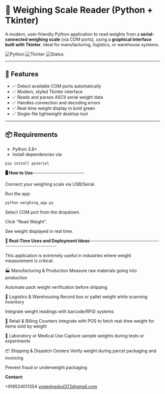 # 🧪 Weighing Scale Reader (Python + Tkinter)

A modern, user-friendly Python application to read weights from a **serial-connected weighing scale** (via COM ports), using a **graphical interface built with Tkinter**. Ideal for manufacturing, logistics, or warehouse systems.

![Python](https://img.shields.io/badge/Python-3.8%2B-blue)
![Tkinter](https://img.shields.io/badge/GUI-Tkinter-orange)
![Status](https://img.shields.io/badge/Status-Active-brightgreen)

---

## 🚀 Features

- ✅ Detect available COM ports automatically
- ✅ Modern, styled Tkinter interface
- ✅ Reads and parses ASCII serial weight data
- ✅ Handles connection and decoding errors
- ✅ Real-time weight display in bold green
- ✅ Single-file lightweight desktop tool

---

## 📦 Requirements

- Python 3.8+
- Install dependencies via:

```bash
pip install pyserial
```
**🖥️ How to Use**--------------------------

Connect your weighing scale via USB/Serial.

Run the app:
```bash
python weighing_app.py
```
Select COM port from the dropdown.

Click "Read Weight".

See weight displayed in real time.

**🔄 Real-Time Uses and Deployment Ideas**-------------------------------------------------------------

This application is extremely useful in industries where weight measurement is critical:

🏭 Manufacturing & Production
Measure raw materials going into production

Automate pack weight verification before shipping

🚚 Logistics & Warehousing
Record box or pallet weight while scanning inventory

Integrate weight readings with barcode/RFID systems

🛒 Retail & Billing Counters
Integrate with POS to fetch real-time weight for items sold by weight

🧪 Laboratory or Medical Use
Capture sample weights during tests or experiments

📦 Shipping & Dispatch Centers
Verify weight during parcel packaging and invoicing

Prevent fraud or underweight packaging


**Contact:**

+918524011354
yogeshgokul372@gmail.com
